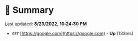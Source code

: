 # 📖 Summary
Last updated: **8/23/2022, 10:24:30 PM**

- `GET` [https://google.com](https://google.com) - **Up** (133ms)
